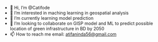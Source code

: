 - 👋 Hi, I’m @Catifode
- 👀 I’m interested in maching learning in geospatial analysis
- 🌱 I’m currently learning model prediction
- 💞️ I’m looking to collaborate on GISP model and ML to predict possible location of green infrastructure in BD by 2050
- 📫 How to reach me email: atifaninda56@gmail.com

<!---
Catifode/Catifode is a ✨ special ✨ repository because its `README.md` (this file) appears on your GitHub profile.
You can click the Preview link to take a look at your changes.
--->

